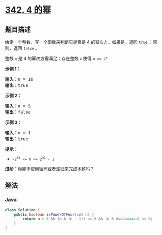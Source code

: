 # [342. 4 的幂](https://leetcode.cn/problems/power-of-four)

## 题目描述

<p>给定一个整数，写一个函数来判断它是否是 4 的幂次方。如果是，返回 <code>true</code> ；否则，返回 <code>false</code> 。</p>

<p>整数 <code>n</code> 是 4 的幂次方需满足：存在整数 <code>x</code> 使得 <code>n == 4<sup>x</sup></code></p>

<p><strong>示例 1：</strong></p>

<pre>
<strong>输入：</strong>n = 16
<strong>输出：</strong>true
</pre>

<p><strong>示例 2：</strong></p>

<pre>
<strong>输入：</strong>n = 5
<strong>输出：</strong>false
</pre>

<p><strong>示例 3：</strong></p>

<pre>
<strong>输入：</strong>n = 1
<strong>输出：</strong>true
</pre>

<p><strong>提示：</strong></p>

<ul>
	<li><code>-2<sup>31</sup> &lt;= n &lt;= 2<sup>31</sup> - 1</code></li>
</ul>

<p><strong>进阶：</strong>你能不使用循环或者递归来完成本题吗？</p>

## 解法

### **Java**

```java
class Solution {
    public boolean isPowerOfFour(int n) {
        return n > 0 && (n & (n - 1)) == 0 && (n & 0xaaaaaaaa) == 0;
    }
}
```
